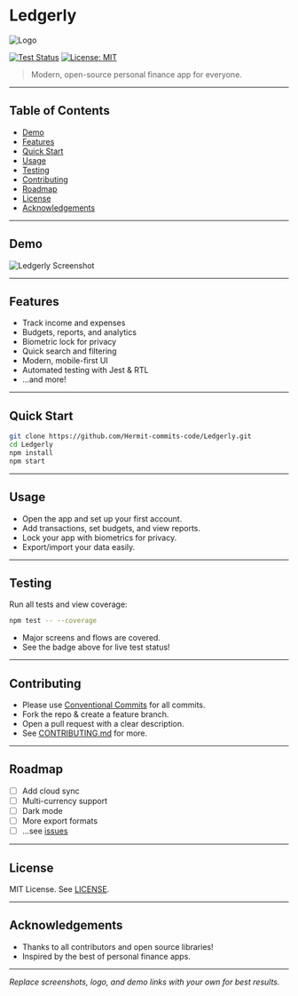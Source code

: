 # Ledgerly

![Logo](assets/logo.png) <!-- Add your logo to assets/logo.png or update this path -->

[![Test Status](https://github.com/Hermit-commits-code/Ledgerly/actions/workflows/test.yml/badge.svg)](https://github.com/Hermit-commits-code/Ledgerly/actions/workflows/test.yml)
[![License: MIT](https://img.shields.io/badge/License-MIT-yellow.svg)](LICENSE)

> Modern, open-source personal finance app for everyone.

---

## Table of Contents
- [Demo](#demo)
- [Features](#features)
- [Quick Start](#quick-start)
- [Usage](#usage)
- [Testing](#testing)
- [Contributing](#contributing)
- [Roadmap](#roadmap)
- [License](#license)
- [Acknowledgements](#acknowledgements)

---

## Demo

![Ledgerly Screenshot](assets/screenshot1.png) <!-- Add your screenshots to assets/ -->
<!-- ![Demo GIF](assets/demo.gif) -->

---

## Features
- Track income and expenses
- Budgets, reports, and analytics
- Biometric lock for privacy
- Quick search and filtering
- Modern, mobile-first UI
- Automated testing with Jest & RTL
- ...and more!

---

## Quick Start

```bash
git clone https://github.com/Hermit-commits-code/Ledgerly.git
cd Ledgerly
npm install
npm start
```

---

## Usage

- Open the app and set up your first account.
- Add transactions, set budgets, and view reports.
- Lock your app with biometrics for privacy.
- Export/import your data easily.

---

## Testing

Run all tests and view coverage:

```bash
npm test -- --coverage
```

- Major screens and flows are covered.
- See the badge above for live test status!

---

## Contributing

- Please use [Conventional Commits](https://www.conventionalcommits.org/) for all commits.
- Fork the repo & create a feature branch.
- Open a pull request with a clear description.
- See [CONTRIBUTING.md](CONTRIBUTING.md) for more.

---

## Roadmap
- [ ] Add cloud sync
- [ ] Multi-currency support
- [ ] Dark mode
- [ ] More export formats
- [ ] ...see [issues](https://github.com/Hermit-commits-code/Ledgerly/issues)

---

## License

MIT License. See [LICENSE](LICENSE).

---

## Acknowledgements
- Thanks to all contributors and open source libraries!
- Inspired by the best of personal finance apps.

---

*Replace screenshots, logo, and demo links with your own for best results.*
